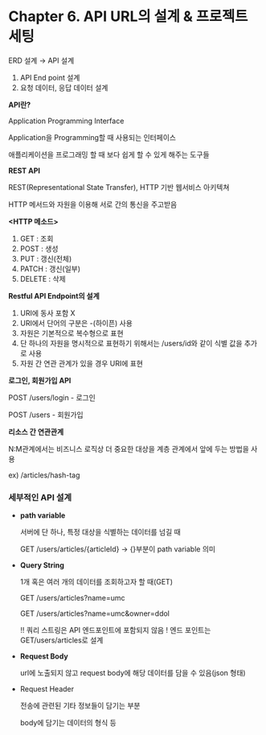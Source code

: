 # Chapter 6. API URL의 설계 & 프로젝트 세팅

ERD 설계 → API 설계

1. API End point 설계
2. 요청 데이터, 응답 데이터 설계

**API란?**

Application Programming Interface

Application을 Programming할 때 사용되는 인터페이스

애플리케이션을 프로그래밍 할 때 보다 쉽게 할 수 있게 해주는 도구들

**REST API**

REST(Representational State Transfer), HTTP 기반 웹서비스 아키텍쳐

HTTP 메서드와 자원을 이용해 서로 간의 통신을 주고받음

**<HTTP 메소드>**

1. GET : 조회
2. POST : 생성
3. PUT : 갱신(전체)
4. PATCH : 갱신(일부)
5. DELETE : 삭제

**Restful API Endpoint의 설계**

1. URI에 동사 포함 X
2. URI에서 단어의 구분은 -(하이픈) 사용
3. 자원은 기본적으로 복수형으로 표현
4. 단 하나의 자원을 명시적으로 표현하기 위해서는 /users/id와 같이 식별 값을 추가로 사용
5. 자원 간 연관 관계가 있을 경우 URI에 표현



**로그인, 회원가입 API**

POST /users/login - 로그인

POST /users - 회원가입

**리소스 간 연관관계**

N:M관계에서는 비즈니스 로직상 더 중요한 대상을 계층 관계에서 앞에 두는 방법을 사용

ex) /articles/hash-tag

### 세부적인 API 설계

- **path variable**

  서버에 단 하나, 특정 대상을 식별하는 데이터를 넘길 때

  GET /users/articles/{articleId} → {}부분이 path variable 의미

- **Query String**

  1개 혹은 여러 개의 데이터를 조회하고자 할 때(GET)

  GET /users/articles?name=umc

  GET /users/articles?name=umc&owner=ddol

  !! 쿼리 스트링은 API 엔드포인트에 포함되지 않음 ! 엔드 포인트는 GET/users/articles로 설계

- **Request Body**

  url에 노출되지 않고 request body에 해당 데이터를 담을 수 있음(json 형태)

- Request Header

  전송에 관련된 기타 정보들이 담기는 부분

  body에 담기는 데이터의 형식 등